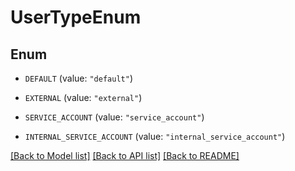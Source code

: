 # UserTypeEnum

## Enum


* `DEFAULT` (value: `"default"`)

* `EXTERNAL` (value: `"external"`)

* `SERVICE_ACCOUNT` (value: `"service_account"`)

* `INTERNAL_SERVICE_ACCOUNT` (value: `"internal_service_account"`)


[[Back to Model list]](../README.md#documentation-for-models) [[Back to API list]](../README.md#documentation-for-api-endpoints) [[Back to README]](../README.md)


